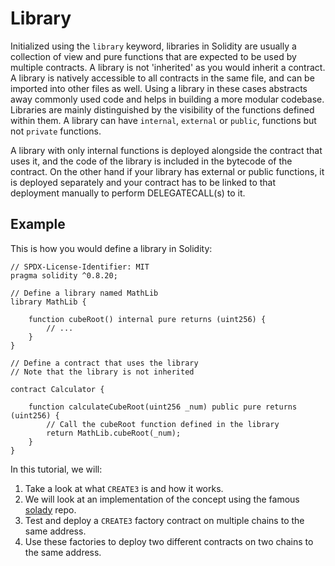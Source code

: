 # Library

Initialized using the `library` keyword, libraries in Solidity are usually a collection of view and pure functions that are expected to be used by multiple contracts.
A library is not 'inherited' as you would inherit a contract. A library is natively accessible to all contracts in the same file, and can be imported into other files as well.
Using a library in these cases abstracts away commonly used code and helps in building a more modular codebase.
Libraries are mainly distinguished by the visibility of the functions defined within them.
A library can have `internal`, `external` or `public`, functions but not `private` functions.

A library with only internal functions is deployed alongside the contract that uses it, and the code of the library is included in the bytecode of the contract.
On the other hand if your library has external or public functions, it is deployed separately and your contract has to be linked to that deployment manually to perform DELEGATECALL(s) to it.

## Example

This is how you would define a library in Solidity:

```solidity
// SPDX-License-Identifier: MIT
pragma solidity ^0.8.20;

// Define a library named MathLib
library MathLib {

    function cubeRoot() internal pure returns (uint256) {
        // ...
    }
}

// Define a contract that uses the library
// Note that the library is not inherited

contract Calculator {

    function calculateCubeRoot(uint256 _num) public pure returns (uint256) {
        // Call the cubeRoot function defined in the library
        return MathLib.cubeRoot(_num);
    }
}
```

In this tutorial, we will:

1. Take a look at what `CREATE3` is and how it works.
2. We will look at an implementation of the concept using the famous [solady](https://github.com/Vectorized/solady) repo.
3. Test and deploy a `CREATE3` factory contract on multiple chains to the same address.
4. Use these factories to deploy two different contracts on two chains to the same address.

